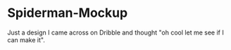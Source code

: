 # Spiderman-Mockup
Just a design I came across on Dribble and thought "oh cool let me see if I can make it".

